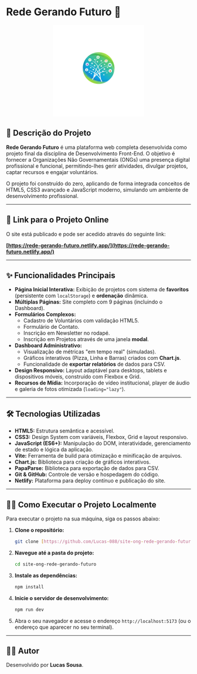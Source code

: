 #  Rede Gerando Futuro 🌳

<p align="center">
  <img src="public/assets/images/logo.png" alt="Logo da Rede Gerando Futuro" width="250">
</p>


## 📝 Descrição do Projeto

**Rede Gerando Futuro** é uma plataforma web completa desenvolvida como projeto final da disciplina de Desenvolvimento Front-End. O objetivo é fornecer a Organizações Não Governamentais (ONGs) uma presença digital profissional e funcional, permitindo-lhes gerir atividades, divulgar projetos, captar recursos e engajar voluntários.

O projeto foi construído do zero, aplicando de forma integrada conceitos de HTML5, CSS3 avançado e JavaScript moderno, simulando um ambiente de desenvolvimento profissional.

---

## 🚀 Link para o Projeto Online

O site está publicado e pode ser acedido através do seguinte link:

**[https://rede-gerando-futuro.netlify.app/](https://rede-gerando-futuro.netlify.app/)**

---

## ✨ Funcionalidades Principais

* **Página Inicial Interativa:** Exibição de projetos com sistema de **favoritos** (persistente com `localStorage`) e **ordenação** dinâmica.
* **Múltiplas Páginas:** Site completo com 9 páginas (incluindo o Dashboard).
* **Formulários Complexos:**
    * Cadastro de Voluntários com validação HTML5.
    * Formulário de Contato.
    * Inscrição em Newsletter no rodapé.
    * Inscrição em Projetos através de uma janela **modal**.
* **Dashboard Administrativo:**
    * Visualização de métricas "em tempo real" (simuladas).
    * Gráficos interativos (Pizza, Linha e Barras) criados com **Chart.js**.
    * Funcionalidade de **exportar relatórios** de dados para CSV.
* **Design Responsivo:** Layout adaptável para desktops, tablets e dispositivos móveis, construído com Flexbox e Grid.
* **Recursos de Mídia:** Incorporação de vídeo institucional, player de áudio e galeria de fotos otimizada (`loading="lazy"`).

---

## 🛠️ Tecnologias Utilizadas

* **HTML5:** Estrutura semântica e acessível.
* **CSS3:** Design System com variáveis, Flexbox, Grid e layout responsivo.
* **JavaScript (ES6+):** Manipulação do DOM, interatividade, gerenciamento de estado e lógica da aplicação.
* **Vite:** Ferramenta de build para otimização e minificação de arquivos.
* **Chart.js:** Biblioteca para criação de gráficos interativos.
* **PapaParse:** Biblioteca para exportação de dados para CSV.
* **Git & GitHub:** Controle de versão e hospedagem do código.
* **Netlify:** Plataforma para deploy contínuo e publicação do site.

---

## 🏃‍♀️ Como Executar o Projeto Localmente

Para executar o projeto na sua máquina, siga os passos abaixo:

1.  **Clone o repositório:**
    ```bash
    git clone [https://github.com/Lucas-088/site-ong-rede-gerando-futuro.git](https://github.com/Lucas-088/site-ong-rede-gerando-futuro.git)
    ```

2.  **Navegue até a pasta do projeto:**
    ```bash
    cd site-ong-rede-gerando-futuro
    ```

3.  **Instale as dependências:**
    ```bash
    npm install
    ```

4.  **Inicie o servidor de desenvolvimento:**
    ```bash
    npm run dev
    ```

5.  Abra o seu navegador e acesse o endereço `http://localhost:5173` (ou o endereço que aparecer no seu terminal).

---

## 👨‍💻 Autor

Desenvolvido por **Lucas Sousa**.